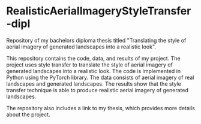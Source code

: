 # RealisticAerialImageryStyleTransfer-dipl
Repository of my bachelors diploma thesis titled "Translating the style of aerial imagery of generated landscapes into a realistic look".

This repository contains the code, data, and results of my project. The project uses style transfer to translate the style of aerial imagery of generated landscapes into a realistic look. The code is implemented in Python using the PyTorch library. The data consists of aerial imagery of real landscapes and generated landscapes. The results show that the style transfer technique is able to produce realistic aerial imagery of generated landscapes.

The repository also includes a link to my thesis, which provides more details about the project.

